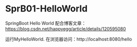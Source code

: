 # SprB01-HelloWorld
SpringBoot Hello World
配合博客文章：
https://blog.csdn.net/happyegg/article/details/120595080

运行MyHelloWorld.
在浏览器访问：http://localhost:8080/hello